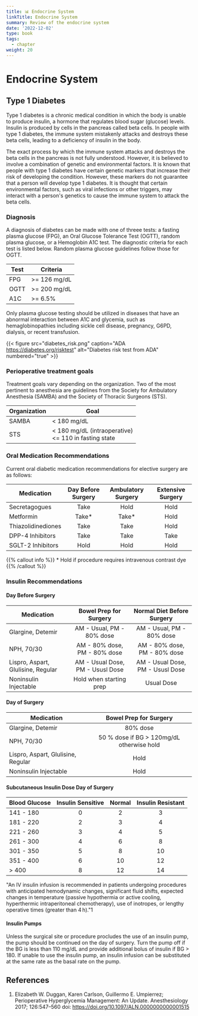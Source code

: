 ```yaml
---
title: 📊 Endocrine System
linkTitle: Endocrine System
summary: Review of the endocrine system
date: '2022-12-02'
type: book
tags:
  - chapter
weight: 20
---
```


# Endocrine System

## Type 1 Diabetes

Type 1 diabetes is a chronic medical condition in which the body is unable to produce insulin, a hormone that regulates blood sugar (glucose) levels. Insulin is produced by cells in the pancreas called beta cells. In people with type 1 diabetes, the immune system mistakenly attacks and destroys these beta cells, leading to a deficiency of insulin in the body.

The exact process by which the immune system attacks and destroys the beta cells in the pancreas is not fully understood. However, it is believed to involve a combination of genetic and environmental factors. It is known that people with type 1 diabetes have certain genetic markers that increase their risk of developing the condition. However, these markers do not guarantee that a person will develop type 1 diabetes. It is thought that certain environmental factors, such as viral infections or other triggers, may interact with a person's genetics to cause the immune system to attack the beta cells.

### Diagnosis

A diagnosis of diabetes can be made with one of threee tests: a fasting plasma glucose (FPG), an Oral Glucose Tolerance Test (OGTT), random plasma glucose, or a Hemoglobin A1C test.  The diagnostic criteria for each test is listed below.  Random plasma glucose guidelines follow those for OGTT.


|  Test  |  Criteria    |
| ------| ---------------|
|  FPG  |  >= 126 mg/dL |
|  OGTT |  >= 200 mg/dL |
|  A1C  |  >= 6.5%      |

Only plasma glucose testing should be utilized in diseases that have an abnormal interaction between A1C and glycemia, such as hemaglobinopathies including sickle cell disease, pregnancy, G6PD, dialysis, or recent transfusion.

{{< figure src="diabetes_risk.png" caption="ADA https://diabetes.org/risktest" alt="Diabetes risk test from ADA" numbered="true" >}}


### Perioperative treatment goals

Treatment goals vary depending on the organization.  Two of the most pertinent to anesthesia are guidelines from the Society for Ambulatory Anesthesia (SAMBA) and the Society of Thoracic Surgeons (STS).

|  Organization  |  Goal    |
| ------| ---------------|
|  SAMBA  |  < 180 mg/dL |
|  STS |  < 180 mg/dL (intraoperative) <br> <= 110 in fasting state |

### Oral Medication Recommendations

Current oral diabetic medication recommendations for elective surgery are as follows:

|  Medication          |  Day Before Surgery    |  Ambulatory Surgery    |  Extensive Surgery |
| -----------          | :---------------:      | :-----------------:    |    :------------:  |
|  Secretagogues       |   Take                 | Hold                   | Hold               |
|  Metformin           | Take*                  | Take*                  | Hold               |
|  Thiazolidinediones  | Take                   | Take                   | Hold               |
|  DPP-4 Inhibitors    | Take                   | Take                   | Take               |
|  SGLT-2 Inhibitors   | Hold                   | Hold                   | Hold               |

{{% callout info %}}
 \* Hold if procedure requires intravenous contrast dye
{{% /callout %}}

### Insulin Recommendations

#### Day Before Surgery

|  Medication                         |  Bowel Prep for Surgery          |  Normal Diet Before Surgery      |
| -----------                         | :---------------:                | :-----------------:              | 
|  Glargine, Detemir                  | AM - Usual, PM - 80% dose        | AM - Usual, PM - 80% dose        | 
|  NPH, 70/30                         | AM - 80% dose, PM - 80% dose     | AM - 80% dose, PM - 80% dose     | 
|  Lispro, Aspart, Glulisine, Regular | AM - Usual Dose, PM - Ususl Dose | AM - Usual Dose, PM - Ususl Dose | 
|  Noninsulin Injectable              | Hold when starting prep          |  Usual Dose                      | 

#### Day of Surgery

|  Medication                         |  Bowel Prep for Surgery                       | 
| -----------                         | :---------------:                             |
|  Glargine, Detemir                  | 80% dose                                      | 
|  NPH, 70/30                         | 50 % dose if BG > 120mg/dL otherwise hold     | 
|  Lispro, Aspart, Glulisine, Regular | Hold                                          | 
|  Noninsulin Injectable              | Hold                                          | 


#### Subcutaneous Insulin Dose Day of Surgery

|  Blood Glucose |  Insulin Sensitive |  Normal |  Insulin Resistant | 
| -----------    | :---------------:  | :----:  | :--------:         |
|  141 - 180     | 0                  |    2    |     3              |
|  181 - 220     | 2                  |    3    |     4              |
|  221 - 260     | 3                  |    4    |     5              |
|  261 - 300     | 4                  |    6    |     8              |
|  301 - 350     | 5                  |    8    |     10             |
|  351 - 400     | 6                  |    10   |     12             |
|  > 400         | 8                  |    12   |     14             |

"An IV insulin infusion is recommended in patients undergoing procedures with anticipated hemodynamic changes, significant fluid shifts, expected changes in temperature (passive hypothermia or active cooling, hyperthermic intraperitoneal chemotherapy), use of inotropes, or lengthy operative times (greater than 4 h)."1

#### Insulin Pumps

Unless the surgical site or procedure procludes the use of an insulin pump, the pump should be continued on the day of surgery.  Turn the pump off if the BG is less than 110 mg/dL and provide additional bolus of insulin if BG > 180.  If unable to use the insulin pump, an insulin infusion can be substituted at the same rate as the basal rate on the pump.

## References

1.  Elizabeth W. Duggan, Karen Carlson, Guillermo E. Umpierrez; Perioperative Hyperglycemia Management: An Update. Anesthesiology 2017; 126:547–560 doi: https://doi.org/10.1097/ALN.0000000000001515